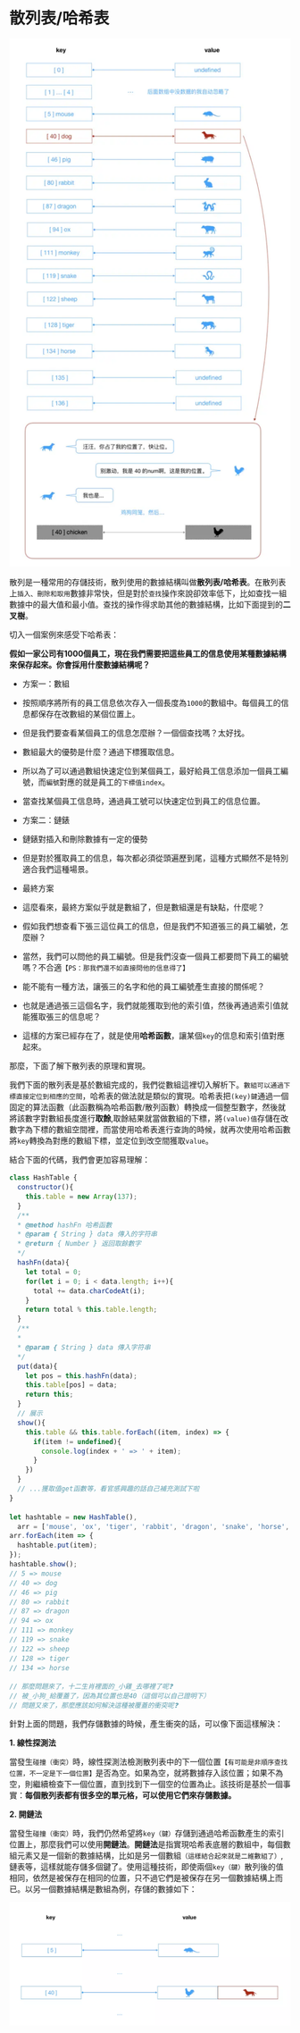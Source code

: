 # 散列表/哈希表

![hash](./imgs/hash.jpg "border_img_hash")

散列是一種常用的存儲技術，散列使用的數據結構叫做**散列表/哈希表**。在散列表上`插入、刪除和取用`數據非常快，但是對於`查找`操作來說卻效率低下，比如查找一組數據中的最大值和最小值。查找的操作得求助其他的數據結構，比如下面提到的**二叉樹**。

切入一個案例來感受下哈希表：

**假如一家公司有1000個員工，現在我們需要把這些員工的信息使用某種數據結構來保存起來。你會採用什麼數據結構呢？**

- 方案一：數組
 - 按照順序將所有的員工信息依次存入一個長度為`1000`的數組中。每個員工的信息都保存在改數組的某個位置上。
 - 但是我們要查看某個員工的信息怎麼辦？一個個查找嗎？太好找。
 - 數組最大的優勢是什麼？通過下標獲取信息。
 - 所以為了可以通過數組快速定位到某個員工，最好給員工信息添加一個員工編號，而`編號`對應的就是員工的`下標值index`。
 - 當查找某個員工信息時，通過員工號可以快速定位到員工的信息位置。

- 方案二：鏈錶
 - 鏈錶對插入和刪除數據有一定的優勢
 - 但是對於獲取員工的信息，每次都必須從頭遍歷到尾，這種方式顯然不是特別適合我們這種場景。

- 最終方案
 - 這麼看來，最終方案似乎就是數組了，但是數組還是有缺點，什麼呢？
 - 假如我們想查看下張三這位員工的信息，但是我們不知道張三的員工編號，怎麼辦？
 - 當然，我們可以問他的員工編號。但是我們沒查一個員工都要問下員工的編號嗎？不合適`【PS：那我們還不如直接問他的信息得了】`
 - 能不能有一種方法，讓張三的名字和他的員工編號產生直接的關係呢？
 - 也就是通過張三這個名字，我們就能獲取到他的索引值，然後再通過索引值就能獲取張三的信息呢？
 - 這樣的方案已經存在了，就是使用**哈希函數**，讓某個`key`的信息和索引值對應起來。

那麼，下面了解下散列表的原理和實現。

我們下面的散列表是基於數組完成的，我們從數組這裡切入解析下。`數組可以通過下標直接定位到相應的空間`，哈希表的做法就是類似的實現。哈希表把`(key)鍵`通過一個固定的算法函數（此函數稱為哈希函數/散列函數）轉換成一個整型數字，然後就將該數字對數組長度進行**取餘**,取餘結果就當做數組的下標，將`(value)值`存儲在改數字為下標的數組空間裡，而當使用哈希表進行查詢的時候，就再次使用哈希函數將`key`轉換為對應的數組下標，並定位到改空間獲取`value`。

結合下面的代碼，我們會更加容易理解：

```javascript
class HashTable {
  constructor(){
    this.table = new Array(137);
  }
  /**
  * @method hashFn 哈希函數
  * @param { String } data 傳入的字符串
  * @return { Number } 返回取餘數字
  */
  hashFn(data){
    let total = 0;
    for(let i = 0; i < data.length; i++){
      total += data.charCodeAt(i);
    }
    return total % this.table.length;
  }
  /**
  * 
  * @param { String } data 傳入字符串
  */
  put(data){
    let pos = this.hashFn(data);
    this.table[pos] = data;
    return this;
  }
  // 展示
  show(){
    this.table && this.table.forEach((item, index) => {
      if(item != undefined){
        console.log(index + ' => ' + item);
      }
    })
  }
  // ...獲取值get函數等，看官感興趣的話自己補充測試下啦
}

let hashtable = new HashTable(),
  arr = ['mouse', 'ox', 'tiger', 'rabbit', 'dragon', 'snake', 'horse', 'sheep', 'monkey', 'chicken', 'dog', 'pig'];
arr.forEach(item => {
  hashtable.put(item);
});
hashtable.show();
// 5 => mouse
// 40 => dog
// 46 => pig
// 80 => rabbit
// 87 => dragon
// 94 => ox
// 111 => monkey
// 119 => snake
// 122 => sheep
// 128 => tiger
// 134 => horse

// 那麼問題來了，十二生肖裡面的_小雞_去哪裡了呢❓
// 被_小狗_給覆蓋了，因為其位置也是40（這個可以自己證明下）
// 問題又來了，那麼應該如何解決這種被覆蓋的衝突呢❓
```

針對上面的問題，我們存儲數據的時候，產生衝突的話，可以像下面這樣解決：

**1. 線性探測法**

當發生`碰撞（衝突）`時，線性探測法檢測散列表中的下一個位置`【有可能是非順序查找位置，不一定是下一個位置】`是否為空。如果為空，就將數據存入該位置；如果不為空，則繼續檢查下一個位置，直到找到下一個空的位置為止。該技術是基於一個事實：**每個散列表都有很多空的單元格，可以使用它們來存儲數據。**

**2. 開鏈法**

當發生`碰撞（衝突）`時，我們仍然希望將`key（鍵）`存儲到通過哈希函數產生的索引位置上，那麼我們可以使用**開鏈法**。**開鏈法**是指實現哈希表底層的數組中，每個數組元素又是一個新的數據結構，比如是另一個數組`（這樣結合起來就是二維數組了）`,鏈表等，這樣就能存儲多個鍵了。使用這種技術，即使兩個`key（鍵）`散列後的值相同，依然是被保存在相同的位置，只不過它們是被保存在另一個數據結構上而已。以另一個數據結構是數組為例，存儲的數據如下：

![hash_open_linked](./imgs/open_linked.jpg "border_img_open_linked")








